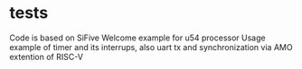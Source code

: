 # tests
Code is based on SiFive  Welcome example for u54 processor
Usage example of timer and its interrups, also uart tx and synchronization via AMO extention of RISC-V
